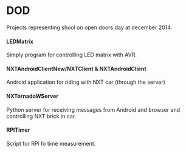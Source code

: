 # DOD
Projects representing shool on open doors day at december 2014.

#### LEDMatrix
Simply program for controlling LED matrix with AVR.

#### NXTAndroidClientNew/NXTClient & NXTAndroidClient
Android application for riding with NXT car (through the server)

#### NXTornadoWServer
Python server for receiving messages from Android and browser and controlling NXT brick in car.

#### RPITimer
Script for RPi fo time measurement.
